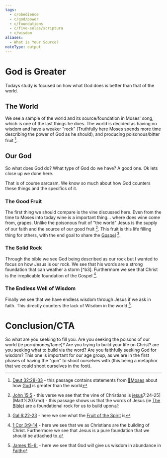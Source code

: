 ```yaml
---
tags:
  - c/obedience
  - c/god/power
  - c/foundations
  - c/five-solas/scriptura
  - c/wisdom
aliases:
  - What is Your Source?
noteType: output
---
```

[^b1]: [Deut 32:28-33](Deut%2032.md) - this passage contains statements from [🧑Moses](%F0%9F%A7%91Moses.md) about how [God](God.md) is greater than the world
[^b2]: [John 15:5](John%2015.md) - this verse we see that the vine of Christians is [jesus](../30-Spiritual/33-Resources/33.10-People/jesus.md)7:24-25](Matt%207.md) - this passage shows us that the words of Jesus (ie [The Bible](../30-Spiritual/33-Resources/The%20Bible.md)) are a foundational rock for us to build upon
[^b4]: [1 Cor 3:9-14](1%20Cor%203.md) - here we see that we as Christians are the building of Christ. Furthermore we see that Jesus is a pure foundation that we should be attached to.
[^b5]: [James 15-6:](James%201.md) - here we see that God will give us wisdom in abundance in [Faith](Faith.md)
[^b6]: [Gal 6:22-23](Gal%206.md) - here we see what the [Fruit of the Spirit](Fruit%20of%20the%20Spirit.md) is
# God is Greater
Todays study is focused on how what God does is better than that of the world.

## The World
We see a sample of the world and its source/foundation in Moses' song, which is one of the last things he does. The world is decided as having no wisdom and have a weaker "rock" (Truthfully here Moses spends more time describing the power of God as he should), and producing poisonous/bitter fruit [^b1].

## Our God
So what does God do? What type of God do we have? A good one. Ok lets close up we done here.


That is of course sarcasm. We know so much about how God counters these things and the specifics of it.
### The Good Fruit
The first thing we should compare is the vine discussed here. Even from the time to Moses into today wine is a important thing... where does wine come from, grapes. Unlike the poisonous fruit of "the world" Jesus is the supply of our faith and the source of our good fruit [^b2]. This fruit is this life filling thing for others, with the end goal to share the [Gospel](../Gospel.md) [^b6].

### The Solid Rock
Through the bible we see God being described as our rock but I wanted to focus on how Jesus is our rock. We see that his words are a strong foundation that can weather a storm [^b3]. Furthermore we see that Christ is the irreplicable foundation of the Gospel [^b4].

### The Endless Well of Wisdom
Finally we see that we have endless wisdom through Jesus if we ask in faith. This directly counters the lack of Wisdom in the world [^b5].

# Conclusion/CTA
So what are you seeking to fill you. Are you seeking the poisons of our world (ie porn/money/fame)?
Are you trying to build your life on Christ? are you seeking what to build via the word?
Are you faithfully seeking God for wisdom? This one is important for our age group, as we are in the first phases of having the "gun" to shoot ourselves with (this being a metaphor that we could shoot ourselves in the foot).